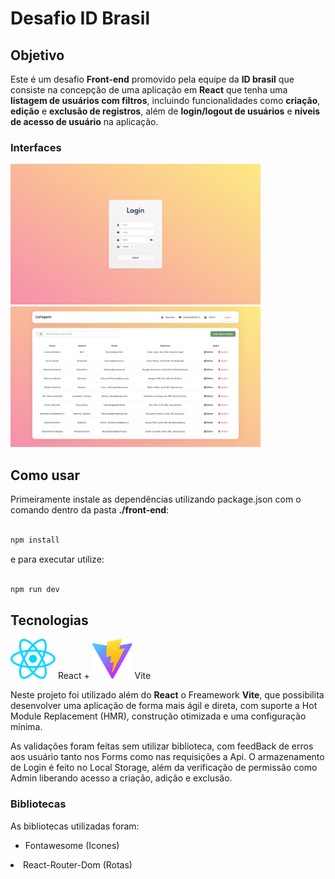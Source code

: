 # Desafio ID Brasil

## Objetivo

Este é um desafio **Front-end** promovido pela equipe da **ID brasil** que consiste na concepção de uma aplicação em **React** que tenha uma **listagem de usuários com filtros**, incluindo funcionalidades como **criação**, **edição** e **exclusão de registros**, além de **login/logout de usuários** e **níveis de acesso de usuário** na aplicação.

### Interfaces

<div>
  <img style= "width: 400px; height: 225px;" src="https://raw.githubusercontent.com/Dinista/Desafio-ID-Brasil/main/front-end/src/assets/Screenshot_LoginPage.png" style="width: 550px;" />
  <img style= "width: 400px; height: 225px; " src="https://raw.githubusercontent.com/Dinista/Desafio-ID-Brasil/main/front-end/src/assets/Screenshot_ListPage.png" style="width: 550px;" />
</div>

## Como usar

Primeiramente instale as dependências utilizando package.json com o comando dentro da pasta **./front-end**:

```bash

npm install

```

e para executar utilize:

```bash

npm run dev

```

## Tecnologias

![image](https://raw.githubusercontent.com/Dinista/Desafio-ID-Brasil/main/front-end/src/assets/react.svg) React + ![image](https://raw.githubusercontent.com/Dinista/Desafio-ID-Brasil/main/front-end/public/vite.svg) Vite

Neste projeto foi utilizado além do **React** o Freamework **Vite**, que possibilita desenvolver uma aplicação de forma mais ágil e direta, com suporte a Hot Module Replacement (HMR), construção otimizada e uma configuração mínima.

As validações foram feitas sem utilizar biblioteca, com feedBack de erros aos usuário tanto nos Forms como nas requisições a Api. O armazenamento de Login é feito no Local Storage, além da verificação de permissão como Admin
liberando acesso a criação, adição e exclusão.

### Bibliotecas

As bibliotecas utilizadas foram:

<ul>
    <li>Fontawesome (Icones)</ul>
    <li>React-Router-Dom (Rotas)</ul>
</ul>
